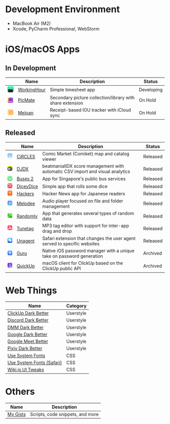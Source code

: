 # Development Environment

- MacBook Air (M2)
- Xcode, PyCharm Professional, WebStorm

# iOS/macOS Apps

## In Development
| | Name | Description | Status |
| --- | --- | --- | --- |
| ![WorkingHour Icon](github/WorkingHour.png) | [WorkingHour](https://github.com/katagaki/WorkingHour) | Simple timesheet app | Developing |
| ![PicMate Icon](github/IllustMate.png) | [PicMate](https://github.com/katagaki/IllustMate) | Secondary picture collection/library with share extension | On Hold |
| ![Meloan Icon](github/Meloan.png) | [Meloan](https://github.com/katagaki/Meloan) | Receipt-based IOU tracker with iCloud sync | On Hold |

## Released
| | Name | Description | Status |
| --- | --- | --- | --- |
| ![CiRCLES Icon](github/CiRCLES.png) | [CiRCLES](https://github.com/katagaki/CirclesApp) | Comic Market (Comiket) map and catalog viewer | Released |
| ![DJDX Icon](github/DJDX.png) | [DJDX](https://github.com/katagaki/DJDX) | beatmaniaIIDX score management with automatic CSV import and visual analytics | Released |
| ![Buses 2 Icon](github/Tsugi2.png) | [Buses 2](https://github.com/katagaki/Tsugi2) | App for Singapore's public bus services | Released |
| ![DiceyDice Icon](github/DiceyDice.png) | [DiceyDice](https://github.com/katagaki/DiceyDice) | Simple app that rolls some dice | Released |
| ![Hackers Icon](github/HackersJP.png) | [Hackers](https://github.com/katagaki/HackersJP) | Hacker News app for Japanese readers | Released |
| ![Melodee Icon](github/Melodee.png) | [Melodee](https://github.com/katagaki/Melodee) | Audio player focused on file and folder management | Released |
| ![Randomly Icon](github/Random.png) | [Randomly](https://github.com/katagaki/Random) | App that generates several types of random data | Released |
| ![Tunetag Icon](github/Tunetag.png) | [Tunetag](https://github.com/katagaki/Tunetag) | MP3 tag editor with support for inter-app drag and drop | Released |
| ![Unagent Icon](github/Unagent.png) | [Unagent](https://github.com/katagaki/Unagent) | Safari extension that changes the user agent served to specific websites | Released |
| ![Guru Icon](github/Guru.png) | [Guru](https://github.com/katagaki/Guru) | Native iOS password manager with a unique take on password generation | Archived |
| ![QuickUp Icon](github/QuickUp.png) | [QuickUp](https://github.com/katagaki/QuickUp) | macOS client for ClickUp based on the ClickUp public API | Archived |

# Web Things

| Name | Category |
| --- | --- |
| [ClickUp Dark Better](https://gist.github.com/katagaki/1da75e73e3b323ae2a1ed02094264e50) | Userstyle |
| [Discord Dark Better](https://gist.github.com/katagaki/229c7433652e67349d87579eb539b985) | Userstyle |
| [DMM Dark Better](https://gist.github.com/katagaki/ced053125b5af02fbbbff8800de6a891) | Userstyle |
| [Google Dark Better](https://gist.github.com/katagaki/b9be30fdea7e4ec27a479bef97ac02f8) | Userstyle |
| [Google Meet Better](https://gist.github.com/katagaki/c93c770279ee42688a51c566674105b1) | Userstyle |
| [Pixiv Dark Better](https://gist.github.com/katagaki/360b99fdc613d1147e737a80e8154fd3) | Userstyle |
| [Use System Fonts](https://gist.github.com/katagaki/6321ded941644f754aeb6a64d29b2f79) | CSS |
| [Use System Fonts (Safari)](https://gist.github.com/katagaki/cdc5419d1684cbd909e65334cf7ef2a4) | CSS |
| [Wiki.js UI Tweaks](https://gist.github.com/katagaki/89b9c913ee1f496daa46788168013115) | CSS |

# Others

| Name | Description |
| --- | --- |
| [My Gists](https://gist.github.com/katagaki) | Scripts, code snippets, and more |
